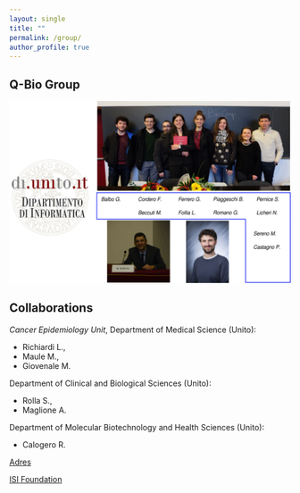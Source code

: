 ```yaml
---
layout: single
title: ""
permalink: /group/
author_profile: true
--- 
```


## Q-Bio Group

![](/assets/images/Group.png)

## Collaborations

*Cancer Epidemiology Unit*, Department of Medical Science (Unito):

  * Richiardi L.,
  * Maule M.,
  * Giovenale M.
    
Department of  Clinical and Biological Sciences (Unito):

  * Rolla S.,
  * Maglione A.

Department of Molecular Biotechnology and Health Sciences (Unito):

  * Calogero R.

[Adres](http://www.adreshe.com/) 

[ISI Foundation](https://www.isi.it/en/home)